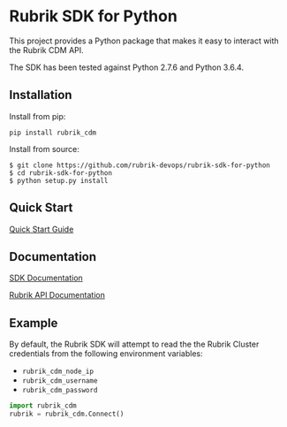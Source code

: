 # Rubrik SDK for Python

This project provides a Python package that makes it easy to interact with the Rubrik CDM API.

The SDK has been tested against Python 2.7.6 and Python 3.6.4.

## Installation

Install from pip:

`pip install rubrik_cdm`

Install from source:
```
$ git clone https://github.com/rubrik-devops/rubrik-sdk-for-python
$ cd rubrik-sdk-for-python
$ python setup.py install
```
## Quick Start

[Quick Start Guide](https://github.com/rubrikinc/rubrik-sdk-for-python/blob/master/docs/quick-start.md)

## Documentation

[SDK Documentation](https://rubrik.gitbook.io/rubrik-sdk-for-python/)

[Rubrik API Documentation](https://github.com/rubrikinc/api-documentation)

## Example

By default, the Rubrik SDK will attempt to read the the Rubrik Cluster credentials from the following environment variables:

* `rubrik_cdm_node_ip`
* `rubrik_cdm_username`
* `rubrik_cdm_password`

```py
import rubrik_cdm
rubrik = rubrik_cdm.Connect()
```
